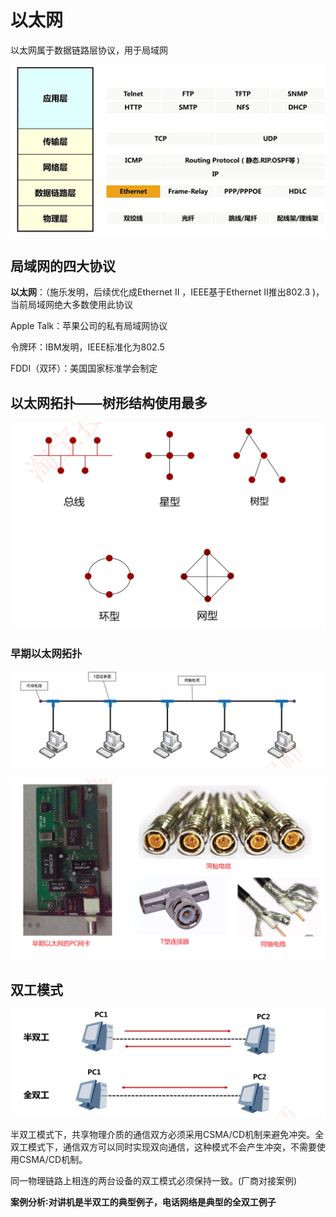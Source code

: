 # 以太网

以太网属于数据链路层协议，用于局域网

![image-20230304172857669](./assets/image-20230304172857669.png)

## 局域网的四大协议

**以太网**：（施乐发明，后续优化成Ethernet Ⅱ ，IEEE基于Ethernet Ⅱ推出802.3 )，当前局域网绝大多数使用此协议

Apple Talk：苹果公司的私有局域网协议

令牌环：IBM发明，IEEE标准化为802.5

FDDI（双环）：美国国家标准学会制定

## 以太网拓扑——树形结构使用最多

![image-20230304173343249](./assets/image-20230304173343249.png)

### 早期以太网拓扑

![image-20230304174215991](./assets/image-20230304174215991.png)

![image-20230304174343379](./assets/image-20230304174343379.png)

## 双工模式

![image-20230304174428218](./assets/image-20230304174428218.png)

半双工模式下，共享物理介质的通信双方必须采用CSMA/CD机制来避免冲突。全双工模式下，通信双方可以同时实现双向通信，这种模式不会产生冲突，不需要使用CSMA/CD机制。

同一物理链路上相连的两台设备的双工模式必须保持一致。(厂商对接案例)

**案例分析∶对讲机是半双工的典型例子，电话网络是典型的全双工例子**